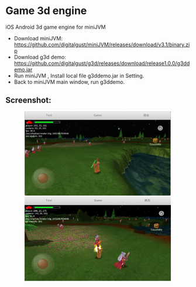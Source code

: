 # Game 3d engine
iOS Android 3d game engine for miniJVM
* Download miniJVM: https://github.com/digitalgust/miniJVM/releases/download/v3.1/binary.zip     
* Download g3d demo: https://github.com/digitalgust/g3d/releases/download/release1.0.0/g3ddemo.jar   
* Run miniJVM , Install local file g3ddemo.jar in Setting.   
* Back to miniJVM main window, run g3ddemo.   


## Screenshot:

  <div align=center><img width="400" height="230" src="https://raw.githubusercontent.com/digitalgust/g3d/master/demo/1.png"/><br/>
<img width="400" height="230" src="https://raw.githubusercontent.com/digitalgust/g3d/master/demo/2.png"/></div>
  